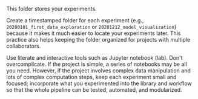 This folder stores your experiments.

Create a timestamped folder for each experiment (e.g., `20200101_first_data_exploration` or `20201212_model_visualization`) because it makes it much easier to locate your experiments later.
This practice also helps keeping the folder organized for projects with multiple collaborators. 

Use literate and interactive tools such as Jupyter notebook (lab). Don't overcomplicate. 
If the project is simple, a series of notebooks may be all you need. 
However, if the project involves complex data manipulation and lots of complex computation steps, keep each experiment small and focused; incorporate what you experimented into the library and workflow so that the whole pipeline can be tested, automated, and modularized.
